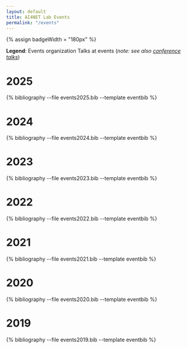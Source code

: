 ```yaml
---
layout: default
title: AI4NET Lab Events
permalink: "/events"
---
```


{% assign badgeWidth = "180px" %}

**Legend**: 
<span class="badge badge-pill btn-success" style="width: {{ badgeWidth }}"> Events organization </span>  <span class="badge badge-pill btn-primary" style="width: {{ badgeWidth }}"> Talks at events </span> (*note: see also [conference talks](publications)*) 

# 2025

{% bibliography --file events2025.bib --template eventbib %}

# 2024

{% bibliography --file events2024.bib --template eventbib %}

# 2023

{% bibliography --file events2023.bib --template eventbib %}

# 2022

{% bibliography --file events2022.bib --template eventbib %}

# 2021

{% bibliography --file events2021.bib --template eventbib %}

# 2020

{% bibliography --file events2020.bib --template eventbib %}

# 2019

{% bibliography --file events2019.bib --template eventbib %}

